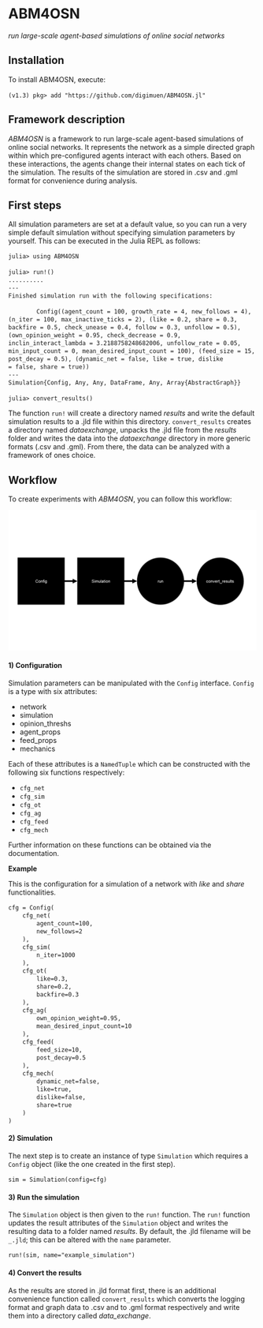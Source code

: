 # ABM4OSN

*run large-scale agent-based simulations of online social networks*  


## Installation

To install ABM4OSN, execute:  

`(v1.3) pkg> add "https://github.com/digimuen/ABM4OSN.jl"`


## Framework description

*ABM4OSN* is a framework to run large-scale agent-based simulations of online social networks. It represents the network as a simple directed graph within which pre-configured agents interact with each others. Based on these interactions, the agents change their internal states on each tick of the simulation. The results of the simulation are stored in .csv and .gml format for convenience during analysis.


## First steps

All simulation parameters are set at a default value, so you can run a very simple default simulation without specifying simulation parameters by yourself. This can be executed in the Julia REPL as follows:

```
julia> using ABM4OSN

julia> run!()
..........
---
Finished simulation run with the following specifications:

        Config((agent_count = 100, growth_rate = 4, new_follows = 4), (n_iter = 100, max_inactive_ticks = 2), (like = 0.2, share = 0.3, backfire = 0.5, check_unease = 0.4, follow = 0.3, unfollow = 0.5), (own_opinion_weight = 0.95, check_decrease = 0.9, inclin_interact_lambda = 3.2188758248682006, unfollow_rate = 0.05, min_input_count = 0, mean_desired_input_count = 100), (feed_size = 15, post_decay = 0.5), (dynamic_net = false, like = true, dislike
= false, share = true))
---
Simulation{Config, Any, Any, DataFrame, Any, Array{AbstractGraph}}

julia> convert_results()
```

The function `run!` will create a directory named *results* and write the default simulation results to a .jld file within this directory. `convert_results` creates a directory named *dataexchange*, unpacks the .jld file from the *results* folder and writes the data into the *dataexchange* directory in more generic formats (.csv and .gml). From there, the data can be analyzed with a framework of ones choice.

## Workflow

To create experiments with *ABM4OSN*, you can follow this workflow:

!["ABM4OSN workflow."](https://github.com/JohannesNakayama/ABM4OSN.jl/blob/workflow-guide/img/workflow.png)



#### 1) Configuration

Simulation parameters can be manipulated with the `Config` interface. `Config` is a type with six attributes:

  * network
  * simulation
  * opinion_threshs
  * agent_props
  * feed_props
  * mechanics

Each of these attributes is a `NamedTuple` which can be constructed with the following six functions respectively:

  * `cfg_net`
  * `cfg_sim`
  * `cfg_ot`
  * `cfg_ag`
  * `cfg_feed`
  * `cfg_mech`

Further information on these functions can be obtained via the documentation.

**Example**

This is the configuration for a simulation of a network with *like* and *share* functionalities.

```
cfg = Config(
    cfg_net(
        agent_count=100,
        new_follows=2
    ),
    cfg_sim(
        n_iter=1000
    ),
    cfg_ot(
        like=0.3,
        share=0.2,
        backfire=0.3
    ),
    cfg_ag(
        own_opinion_weight=0.95,
        mean_desired_input_count=10
    ),
    cfg_feed(
        feed_size=10,
        post_decay=0.5
    ),
    cfg_mech(
        dynamic_net=false,
        like=true,
        dislike=false,
        share=true
    )
)
```

#### 2) Simulation

The next step is to create an instance of type `Simulation` which requires a `Config` object (like the one created in the first step).

```
sim = Simulation(config=cfg)
```

#### 3) Run the simulation

The `Simulation` object is then given to the `run!` function. The `run!` function updates the result attributes of the `Simulation` object and writes the resulting data to a folder named *results*. By default, the .jld filename will be `_.jld`; this can be altered with the `name` parameter.

```
run!(sim, name="example_simulation")
```

#### 4) Convert the results

As the results are stored in .jld format first, there is an additional convenience function called `convert_results` which converts the logging format and graph data to .csv and to .gml format respectively and write them into a directory called *data_exchange*.
